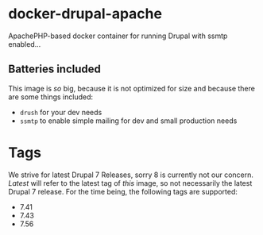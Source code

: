 # docker-drupal-apache
ApachePHP-based docker container for running Drupal with ssmtp enabled...

## Batteries included
This image is _so_ big, because it is not optimized for size and because there are some things included:
* `drush` for your dev needs
* `ssmtp` to enable simple mailing for dev and small production needs

# Tags
We strive for latest Drupal 7 Releases, sorry 8 is currently not our concern. *Latest* will refer to the latest tag of _this_ image, so not necessarily the latest Drupal 7 release. For the time being, the following tags are supported:
* 7.41
* 7.43
* 7.56